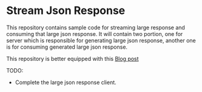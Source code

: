 # Stream Json Response

This repository contains sample code for streaming large response and consuming that large json response. It will contain two portion, one for server which is responsible for generating large json response, another one is for consuming generated large json response.

This repository is better equipped with this <a href="https://dev.to/ratulsharker/streaming-large-json-response-in-spring-2pho">Blog post</a>

TODO: 

 - Complete the large json response client.
